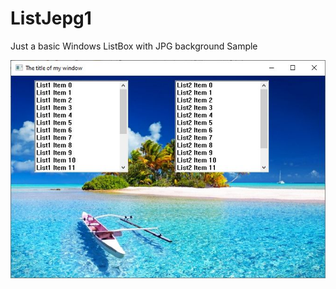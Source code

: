 # ListJepg1
Just a basic Windows ListBox with JPG background Sample

![](https://github.com/LdB-ECM/Docs_and_Images/blob/master/Images/listjpg1.jpg?raw=true)
